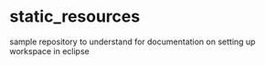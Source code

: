 # static_resources
sample repository to understand for documentation on setting up workspace in eclipse

